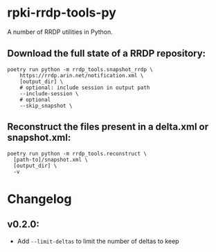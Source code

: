 # rpki-rrdp-tools-py

A number of RRDP utilities in Python.

## Download the full state of a RRDP repository:
```
poetry run python -m rrdp_tools.snapshot_rrdp \
    https://rrdp.arin.net/notification.xml \
    [output_dir] \
    # optional: include session in output path
    --include-session \
    # optional
    --skip_snapshot \
```

## Reconstruct the files present in a delta.xml or snapshot.xml:

```
poetry run python -m rrdp_tools.reconstruct \
  [path-to]/snapshot.xml \
  [output_dir] \
  -v
```

# Changelog

## v0.2.0:

  * Add `--limit-deltas` to limit the number of deltas to keep
